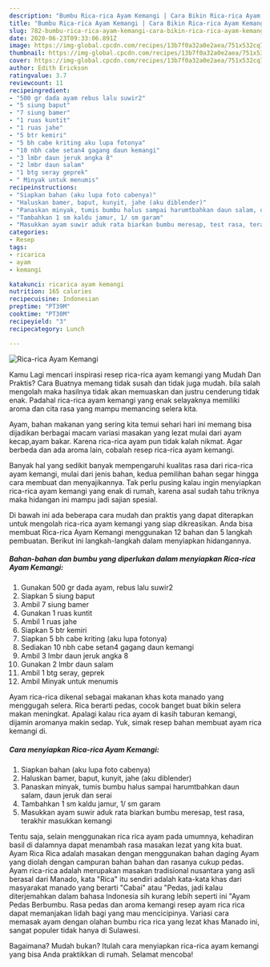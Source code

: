 ```yaml
---
description: "Bumbu Rica-rica Ayam Kemangi | Cara Bikin Rica-rica Ayam Kemangi Yang Enak Banget"
title: "Bumbu Rica-rica Ayam Kemangi | Cara Bikin Rica-rica Ayam Kemangi Yang Enak Banget"
slug: 782-bumbu-rica-rica-ayam-kemangi-cara-bikin-rica-rica-ayam-kemangi-yang-enak-banget
date: 2020-06-23T09:33:06.891Z
image: https://img-global.cpcdn.com/recipes/13b7f0a32a0e2aea/751x532cq70/rica-rica-ayam-kemangi-foto-resep-utama.jpg
thumbnail: https://img-global.cpcdn.com/recipes/13b7f0a32a0e2aea/751x532cq70/rica-rica-ayam-kemangi-foto-resep-utama.jpg
cover: https://img-global.cpcdn.com/recipes/13b7f0a32a0e2aea/751x532cq70/rica-rica-ayam-kemangi-foto-resep-utama.jpg
author: Edith Erickson
ratingvalue: 3.7
reviewcount: 11
recipeingredient:
- "500 gr dada ayam rebus lalu suwir2"
- "5 siung baput"
- "7 siung bamer"
- "1 ruas kuntit"
- "1 ruas jahe"
- "5 btr kemiri"
- "5 bh cabe kriting aku lupa fotonya"
- "10 nbh cabe setan4 gagang daun kemangi"
- "3 lmbr daun jeruk angka 8"
- "2 lmbr daun salam"
- "1 btg seray geprek"
- " Minyak untuk menumis"
recipeinstructions:
- "Siapkan bahan (aku lupa foto cabenya)"
- "Haluskan bamer, baput, kunyit, jahe (aku diblender)"
- "Panaskan minyak, tumis bumbu halus sampai harumtbahkan daun salam, daun jeruk dan serai"
- "Tambahkan 1 sm kaldu jamur, 1/ sm garam"
- "Masukkan ayam suwir aduk rata biarkan bumbu meresap, test rasa, terakhir masukkan kemangi"
categories:
- Resep
tags:
- ricarica
- ayam
- kemangi

katakunci: ricarica ayam kemangi 
nutrition: 165 calories
recipecuisine: Indonesian
preptime: "PT39M"
cooktime: "PT30M"
recipeyield: "3"
recipecategory: Lunch

---
```



![Rica-rica Ayam Kemangi](https://img-global.cpcdn.com/recipes/13b7f0a32a0e2aea/751x532cq70/rica-rica-ayam-kemangi-foto-resep-utama.jpg)

Kamu Lagi mencari inspirasi resep rica-rica ayam kemangi yang Mudah Dan Praktis? Cara Buatnya memang tidak susah dan tidak juga mudah. bila salah mengolah maka hasilnya tidak akan memuaskan dan justru cenderung tidak enak. Padahal rica-rica ayam kemangi yang enak selayaknya memiliki aroma dan cita rasa yang mampu memancing selera kita.

Ayam, bahan makanan yang sering kita temui sehari hari ini memang bisa dijadikan berbagai macam variasi masakan yang lezat mulai dari ayam kecap,ayam bakar. Karena rica-rica ayam pun tidak kalah nikmat. Agar berbeda dan ada aroma lain, cobalah resep rica-rica ayam kemangi.

Banyak hal yang sedikit banyak mempengaruhi kualitas rasa dari rica-rica ayam kemangi, mulai dari jenis bahan, kedua pemilihan bahan segar hingga cara membuat dan menyajikannya. Tak perlu pusing kalau ingin menyiapkan rica-rica ayam kemangi yang enak di rumah, karena asal sudah tahu triknya maka hidangan ini mampu jadi sajian spesial.


Di bawah ini ada beberapa cara mudah dan praktis yang dapat diterapkan untuk mengolah rica-rica ayam kemangi yang siap dikreasikan. Anda bisa membuat Rica-rica Ayam Kemangi menggunakan 12 bahan dan 5 langkah pembuatan. Berikut ini langkah-langkah dalam menyiapkan hidangannya.

<!--inarticleads1-->

##### Bahan-bahan dan bumbu yang diperlukan dalam menyiapkan Rica-rica Ayam Kemangi:

1. Gunakan 500 gr dada ayam, rebus lalu suwir2
1. Siapkan 5 siung baput
1. Ambil 7 siung bamer
1. Gunakan 1 ruas kuntit
1. Ambil 1 ruas jahe
1. Siapkan 5 btr kemiri
1. Siapkan 5 bh cabe kriting (aku lupa fotonya)
1. Sediakan 10 nbh cabe setan4 gagang daun kemangi
1. Ambil 3 lmbr daun jeruk angka 8
1. Gunakan 2 lmbr daun salam
1. Ambil 1 btg seray, geprek
1. Ambil  Minyak untuk menumis


Ayam rica-rica dikenal sebagai makanan khas kota manado yang menggugah selera. Rica berarti pedas, cocok banget buat bikin selera makan meningkat. Apalagi kalau rica ayam di kasih taburan kemangi, dijamin aromanya makin sedap. Yuk, simak resep bahan membuat ayam rica kemangi di. 

<!--inarticleads2-->

##### Cara menyiapkan Rica-rica Ayam Kemangi:

1. Siapkan bahan (aku lupa foto cabenya)
1. Haluskan bamer, baput, kunyit, jahe (aku diblender)
1. Panaskan minyak, tumis bumbu halus sampai harumtbahkan daun salam, daun jeruk dan serai
1. Tambahkan 1 sm kaldu jamur, 1/ sm garam
1. Masukkan ayam suwir aduk rata biarkan bumbu meresap, test rasa, terakhir masukkan kemangi


Tentu saja, selain menggunakan rica rica ayam pada umumnya, kehadiran basil di dalamnya dapat menambah rasa masakan lezat yang kita buat. Ayam Rica Rica adalah masakan dengan menggunakan bahan daging Ayam yang diolah dengan campuran bahan bahan dan rasanya cukup pedas. Ayam rica-rica adalah merupakan masakan tradisional nusantara yang asli berasal dari Manado, kata &#34;Rica&#34; itu sendiri adalah kata-kata khas dari masyarakat manado yang berarti &#34;Cabai&#34; atau &#34;Pedas, jadi kalau diterjemahkan dalam bahasa Indonesia sih kurang lebih seperti ini &#34;Ayam Pedas Berbumbu. Rasa pedas dan aroma kemangi resep ayam rica rica dapat memanjakan lidah bagi yang mau mencicipinya. Variasi cara memasak ayam dengan olahan bumbu rica rica yang lezat khas Manado ini, sangat populer tidak hanya di Sulawesi. 

Bagaimana? Mudah bukan? Itulah cara menyiapkan rica-rica ayam kemangi yang bisa Anda praktikkan di rumah. Selamat mencoba!
